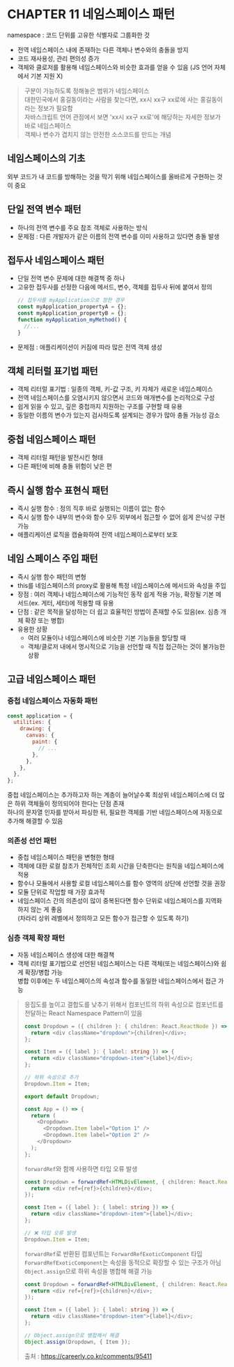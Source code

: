 # CHAPTER 11 네임스페이스 패턴

namespace : 코드 단위를 고유한 식별자로 그룹화한 것

- 전역 네임스페이스 내에 존재하는 다른 객체나 변수와의 충돌을 방지
- 코드 재사용성, 관리 편의성 증가
- 객체와 클로저를 활용해 네임스페이스와 비슷한 효과를 얻을 수 있음 (JS 언어 자체에서 기본 지원 X)

> 구분이 가능하도록 정해놓은 범위가 네임스페이스  
> 대한민국에서 홍길동이라는 사람을 찾는다면, xx시 xx구 xx로에 사는 홍길동이라는 정보가 필요함  
> 자바스크립트 언어 관점에서 보면 'xx시 xx구 xx로'에 해당하는 자세한 정보가 바로 네임스페이스  
> 객체나 변수가 겹치지 않는 안전한 소스코드를 만드는 개념

## 네임스페이스의 기초

외부 코드가 내 코드를 방해하는 것을 막기 위해 네임스페이스를 올바르게 구현하는 것이 중요

## 단일 전역 변수 패턴

- 하나의 전역 변수를 주요 참조 객체로 사용하는 방식
- 문제점 : 다른 개발자가 같은 이름의 전역 변수를 이미 사용하고 있다면 충돌 발생

## 접두사 네임스페이스 패턴

- 단일 전역 변수 문제에 대한 해결책 중 하나
- 고유한 접두사를 선정한 다음에 메서드, 변수, 객체를 접두사 뒤에 붙여서 정의
  ```javascript
  // 접두사를 myApplication으로 정한 경우
  const myApplication_propertyA = {};
  const myApplication_propertyB = {};
  function myApplication_myMethod() {
    //...
  }
  ```
- 문제점 : 애플리케이션이 커짐에 따라 많은 전역 객체 생성

## 객체 리터럴 표기법 패턴

- 객체 리터럴 표기법 : 일종의 객체, 키-값 구조, 키 자체가 새로운 네임스페이스
- 전역 네임스페이스를 오염시키지 않으면서 코드와 매개변수를 논리적으로 구성
- 쉽게 읽을 수 있고, 깊은 중첩까지 지원하는 구조를 구현할 때 유용
- 동일한 이름의 변수가 있는지 검사하도록 설계되는 경우가 많아 충돌 가능성 감소

## 중첩 네임스페이스 패턴

- 객체 리터럴 패턴을 발전시킨 형태
- 다른 패턴에 비해 충돌 위험이 낮은 편

## 즉시 실행 함수 표현식 패턴

- 즉시 실행 함수 : 정의 직후 바로 실행되는 이름이 없는 함수
- 즉시 실행 함수 내부의 변수와 함수 모두 외부에서 접근할 수 없어 쉽게 은닉성 구현 가능
- 애플리케이션 로직을 캡슐화하여 전역 네임스페이스로부터 보호

## 네임 스페이스 주입 패턴

- 즉시 실행 함수 패턴의 변형
- this를 네임스페이스의 proxy로 활용해 특정 네임스페이스에 메서드와 속성을 주입
- 장점 : 여러 객체나 네임스페이스에 기능적인 동작 쉽게 적용 가능, 확장될 기본 메서드(ex. 게터, 세터)에 적용할 때 유용
- 단점 : 같은 목적을 달성하는 더 쉽고 효율적인 방법이 존재할 수도 있음(ex. 심층 개체 확장 또는 병합)
- 유용한 상황
  - 여러 모듈이나 네임스페이스에 비슷한 기본 기능들을 할당할 때
  - 객체/클로저 내에서 명시적으로 기능을 선언할 때 직접 접근하는 것이 불가능한 상황

## 고급 네임스페이스 패턴

### 중첩 네임스페이스 자동화 패턴

```javascript
const application = {
  utilities: {
    drawing: {
      canvas: {
        paint: {
          // ...
        },
      },
    },
  },
};
```

중첩 네임스페이스는 추가하고자 하는 계층이 늘어날수록 최상위 네임스페이스에 더 많은 하위 객체들이 정의되어야 한다는 단점 존재  
하나의 문자열 인자를 받아서 파싱한 뒤, 필요한 객체를 기반 네임스페이스에 자동으로 추가해 해결할 수 있음

### 의존성 선언 패턴

- 중첩 네임스페이스 패턴을 변형한 형태
- 객체에 대한 로컬 참조가 전체적인 조회 시간을 단축한다는 원칙을 네임스페이스에 적용
- 함수나 모듈에서 사용할 로컬 네임스페이스를 함수 영역의 상단에 선언할 것을 권장
- 모듈 단위로 작업할 때 가장 효과적
- 네임스페이스 간의 의존성이 많이 중복된다면 함수 단위로 네임스페이스를 지역화하지 않는 게 좋음  
  (차라리 상위 레벨에서 정의하고 모든 함수가 접근할 수 있도록 하기)

### 심층 객체 확장 패턴

- 자동 네임스페이스 생성에 대한 해결책
- 객체 리터럴 표기법으로 선언된 네임스페이스는 다른 객체(또는 네임스페이스)와 쉽게 확장/병합 가능  
  병합 이후에는 두 네임스페이스의 속성과 함수를 동일한 네임스페이스에서 접근 가능

> 응집도를 높이고 결합도를 낮추기 위해서 컴포넌트의 하위 속성으로 컴포넌트를 전달하는 React Namespace Pattern이 있음
>
> ```typescript
> const Dropdown = ({ children }: { children: React.ReactNode }) => {
>   return <div className="dropdown">{children}</div>;
> };
>
> const Item = ({ label }: { label: string }) => {
>   return <div className="dropdown-item">{label}</div>;
> };
>
> // 하위 속성으로 추가
> Dropdown.Item = Item;
>
> export default Dropdown;
> ```
>
> ```typescript
> const App = () => {
>   return (
>     <Dropdown>
>       <Dropdown.Item label="Option 1" />
>       <Dropdown.Item label="Option 2" />
>     </Dropdown>
>   );
> };
> ```
>
> `forwardRef`와 함께 사용하면 타입 오류 발생
>
> ```typescript
> const Dropdown = forwardRef<HTMLDivElement, { children: React.ReactNode }>(({ children }, ref) => {
>   return <div ref={ref}>{children}</div>;
> });
>
> const Item = ({ label }: { label: string }) => {
>   return <div className="dropdown-item">{label}</div>;
> };
>
> // ❌ 타입 오류 발생
> Dropdown.Item = Item;
> ```
>
> `forwardRef`로 반환된 컴포넌트는 `ForwardRefExoticComponent` 타입  
> `ForwardRefExoticComponent`는 속성을 동적으로 확장할 수 있는 구조가 아님  
> `Object.assign`으로 하위 속성을 병합해 해결 가능
>
> ```typescript
> const Dropdown = forwardRef<HTMLDivElement, { children: React.ReactNode }>(({ children }, ref) => {
>   return <div ref={ref}>{children}</div>;
> });
>
> const Item = ({ label }: { label: string }) => {
>   return <div className="dropdown-item">{label}</div>;
> };
>
> // Object.assign으로 병합해서 해결
> Object.assign(Dropdown, { Item });
> ```
>
> 출처 : https://careerly.co.kr/comments/95411
